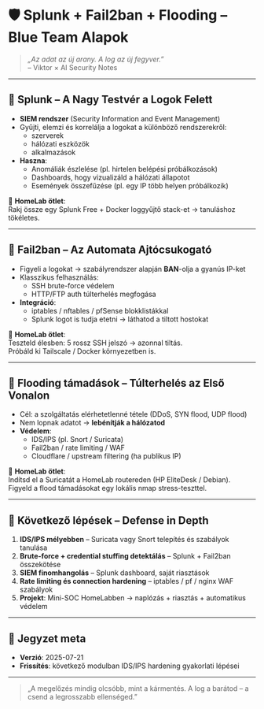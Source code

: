 # 🛡️ Splunk + Fail2ban + Flooding – Blue Team Alapok

> *„Az adat az új arany. A log az új fegyver.”*  
> – Viktor × AI Security Notes

---

## 🔹 Splunk – A Nagy Testvér a Logok Felett

- **SIEM rendszer** (Security Information and Event Management)
- Gyűjti, elemzi és korrelálja a logokat a különböző rendszerekről:
  - szerverek
  - hálózati eszközök
  - alkalmazások
- **Haszna**:
  - Anomáliák észlelése (pl. hirtelen belépési próbálkozások)
  - Dashboards, hogy vizualizáld a hálózati állapotot
  - Események összefűzése (pl. egy IP több helyen próbálkozik)

📌 **HomeLab ötlet**:  
Rakj össze egy Splunk Free + Docker loggyűjtő stack-et → tanuláshoz tökéletes.

---

## 🔹 Fail2ban – Az Automata Ajtócsukogató

- Figyeli a logokat → szabályrendszer alapján **BAN**-olja a gyanús IP-ket
- Klasszikus felhasználás:
  - SSH brute-force védelem
  - HTTP/FTP auth túlterhelés megfogása
- **Integráció**:
  - iptables / nftables / pfSense blokklistákkal
  - Splunk logot is tudja etetni → láthatod a tiltott hostokat

📌 **HomeLab ötlet**:  
Teszteld élesben: 5 rossz SSH jelszó → azonnal tiltás.  
Próbáld ki Tailscale / Docker környezetben is.

---

## 🔹 Flooding támadások – Túlterhelés az Első Vonalon

- Cél: a szolgáltatás elérhetetlenné tétele (DDoS, SYN flood, UDP flood)
- Nem lopnak adatot → **lebénítják a hálózatod**
- **Védelem**:
  - IDS/IPS (pl. Snort / Suricata)  
  - Fail2ban / rate limiting / WAF
  - Cloudflare / upstream filtering (ha publikus IP)

📌 **HomeLab ötlet**:  
Indítsd el a Suricatát a HomeLab routereden (HP EliteDesk / Debian).  
Figyeld a flood támadásokat egy lokális nmap stress-teszttel.

---

## 🔹 Következő lépések – Defense in Depth

1. **IDS/IPS mélyebben** – Suricata vagy Snort telepítés és szabályok tanulása  
2. **Brute-force + credential stuffing detektálás** – Splunk + Fail2ban összekötése  
3. **SIEM finomhangolás** – Splunk dashboard, saját riasztások  
4. **Rate limiting és connection hardening** – iptables / pf / nginx WAF szabályok  
5. **Projekt**: Mini-SOC HomeLabben → naplózás + riasztás + automatikus védelem

---

## 📅 Jegyzet meta

- **Verzió**: 2025-07-21  
- **Frissítés**: következő modulban IDS/IPS hardening gyakorlati lépései

---

> „A megelőzés mindig olcsóbb, mint a kármentés. A log a barátod – a csend a legrosszabb ellenséged.”

